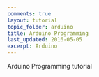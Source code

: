 ```yaml
---
comments: true
layout: tutorial
topic_folder: arduino
title: Arduino Programming
last_updated: 2016-05-05
excerpt: Arduino
---
```


Arduino Programming tutorial
